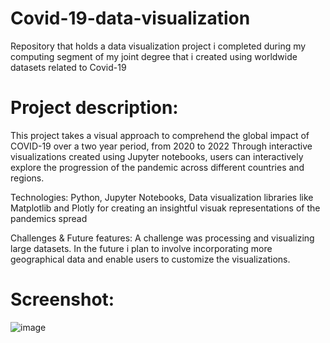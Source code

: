 # Covid-19-data-visualization
Repository that holds a data visualization project i completed during my computing segment of my joint degree that i created using worldwide datasets related to Covid-19

# Project description:
This project takes a visual approach to comprehend the global impact of COVID-19 over a two year period, from 2020 to 2022 Through interactive visualizations created using Jupyter notebooks, users can interactively explore the progression of the pandemic across different countries and regions.

Technologies: Python, Jupyter Notebooks, Data visualization libraries like Matplotlib and Plotly for creating an insightful visuak representations of the pandemics spread

Challenges & Future features: A challenge was processing and visualizing large datasets. In the future i plan to involve incorporating more geographical data and enable users to customize the visualizations.

# Screenshot:
![image](https://github.com/Ade-212/uniProjects/assets/143139190/73e87d99-25c4-4480-88cb-acfa420d530b)
